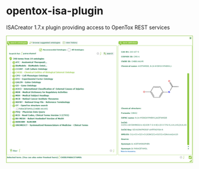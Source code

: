 opentox-isa-plugin
==================

ISACreator 1.7.x plugin providing access to OpenTox REST services

<img src='screenshot.png'>
